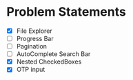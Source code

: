 # Problem Statements

- [x] File Explorer
- [ ] Progress Bar
- [ ] Pagination
- [ ] AutoComplete Search Bar
- [x] Nested CheckedBoxes
- [x] OTP input
